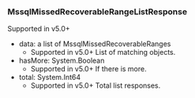 ### MssqlMissedRecoverableRangeListResponse
Supported in v5.0+

- data: a list of MssqlMissedRecoverableRanges
  - Supported in v5.0+
  List of matching objects.
- hasMore: System.Boolean
  - Supported in v5.0+
  If there is more.
- total: System.Int64
  - Supported in v5.0+
  Total list responses.
